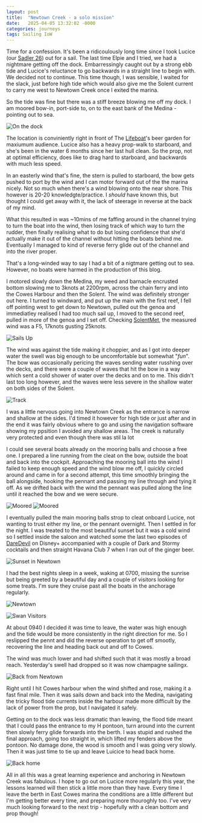 ```yaml
---
layout: post
title:  "Newtown Creek - a solo mission"
date:   2025-04-05 13:32:02 -0000
categories: journeys
tags: Sailing IoW
---
```


Time for a confession. It's been a ridicoulously long time since I took Lucice (our [Sadler 26][sadler]) out for a sail. The last time Elpie and I tried, we had a nightmare getting off the dock. Embarressingly caught out by a strong ebb tide and Lucice's reluctance to go backwards in a straight line to begin with. We decided not to continue. This time though, I was sensible, I waited for the slack, just before high tide which would also give me the Solent current to carry me west to Newtown Creek once I exited the marina.

So the tide was fine but there was a stiff breeze blowing me off my dock. I am moored bow-in, port-side to, on to the east bank of the Medina - pointing out to sea. 

![On the dock]({{site-url}}/images/lucice-at-rest.jpg)

The location is conviniently right in front of The [Lifeboat][lifeboat]'s beer garden for maxiumum audience. Lucice also has a heavy prop-walk to starboard, and she's been in the water 6 months since her last hull clean. So the prop, not at optimal efficiency, does like to drag hard to starboard, and backwards with much less speed. 

In an easterly wind that's fine, the stern is pulled to starboard, the bow gets pushed to port by the wind and I can motor forward out of the the marina nicely. Not so much when there's a wind blowing onto the near shore. This however is 20-20 knowledgte/practice. I *should* have known this, but thought I could get away with it, the lack of steerage in reverse at the back of my mind. 

What this resulted in was ~10mins of me faffing around in the channel trying to turn the boat into the wind, then losing track of which way to turn the rudder, then finally realising what to do but losing confidence that she'd actually make it out of the channel without hitting the boats behind me. Eventually I managed to kind of reverse ferry glide out of the channel and into the river proper. 

That's a long-winded way to say I had a bit of a nigtmare getting out to sea. However, no boats were harmed in the production of this blog. 

I motored slowly down the Medina, my weed and barnacle encrusted bottom slowing me to 3knots at 2200rpm, across the chain ferry and into the Cowes Harbour and then the Solent. The wind was definitely stronger out here. I turned to windward, and put up the main with the first reef, I fell off pointing west to get down to Newtown, pulled out the genoa and immediatley realised I had too much sail up, I moved to the second reef, pulled in more of the genoa and I set off. Checking [SolentMet][bramble], the measured wind was a F5, 17knots gusting 25knots. 

![Sails Up]({{site-url}}/images/sails-up-newtown.jpg)

The wind was against the tide making it choppier, and as I got into deeper water the swell was big enough to be uncomfortable but somewhat "*fun*". The bow was occasionally pericing the waves sending water russhing over the decks, and there were a couple of waves that hit the bow in a way which sent a cold shower of water over the decks and on to me. This didn't last too long however, and the waves were less severe in the shallow water on both sides of the Solent. 

![Track]({{site-url}}/images/route-to-newtown.png)

I was a little nervous going into Newtown Creek as the entrance is narrow and shallow at the sides. I'd timed it however for high tide or just after and in the end it was fairly obvious where to go and using the navigation software showing my ppsition I avoided any shallow areas. The creek is naturally very protected and even though there was stil la lot 

I could see several boats already on the mooring balls and choose a free one. I prepared a line running from the cleat on the bow, outside the boat and back into the cockpit. Approaching the mooring ball into the wind I failed to keep enough speed and the wind blow me off, I quickly circled around and came in for a second attempt, this time smoothly bringing the ball alongside, hooking the pennant and passing my line through and tying it off. As we drifted back with the wind the pennant was pulled along the line until it reached the bow and we were secure.  

![Moored]({{site-url}}/images/moored2.png)
![Moored]({{site-url}}/images/moored1.jpg)

I eventually pulled the main mooring balls strop to cleat onboard Lucice, not wanting to trust either my line, or the pennant overnight. Then I settled in for the night. I was treated to the most beautiful sunset but it was a cold wind so I settled inside the saloon and watched some the last two episodes of [DareDevil][dd] on Disney+ accompanied with a couple of Dark and Stormy cocktails and then straight Havana Club 7 when I ran out of the ginger beer. 

![Sunset in Newtown]({{site-url}}/images/sunset-newtown.jpg)

I had the best nights sleep in a week, waking at 0700, missing the sunrise but being greeted by a beautiful day and a couple of visitors looking for some treats. I'm sure they cruise past all the boats in the anchorage regularly. 

![Newtown]({{site-url}}/images/newtown-zoom.jpg)


![Swan Visitors]({{site-url}}/images/swan-visitors.jpg)

At about 0940 I decided it was time to leave, the water was high enough and the tide would be more consistently in the right direction for me. So I reslipped the pennt and did the reverse operation to get off smootly, recovering the line and heading back out and off to Cowes. 

The wind was much lower and had shifted such that it was mostly a broad reach. Yesterday's swell had dropped so it was now champagne sailingx.    

![Back from Newtown]({{site-url}}/images/back-from-newtown.png)

Right until I hit Cowes harbour when the wind shifted and rose, making it a fast final mile. Then it was sails down and back into the Medina, navigating the tricky flood tide currents inside the harbour made more difficult by the lack of power from the prop, but I navigated it safely. 

Getting on to the dock was less dramatic than leaving, the flood tide meant that I could pass the entrance to my H pontoon, turn around into the current then slowly ferry glide forwards into the berth. I was stupid and rushed the final approach, going too straight in, which lifted my fenders above the pontoon. No damage done, the wood is smooth and I was going very slowly. Then it was just time to tie up and leave Luicice to head back home. 

![Back home]({{site-url}}/images/back-on-the-berth.jpg)


All in all this was a great learning experience and anchoring in Newtown Creek was fabulous. I hope to go out on Lucice more regularly this year, the lessons learned will then stick a little more than they have. Every time I leave the berth in East Cowes marina the conditions are a little different but I'm getting better every time, and preparing more thouroghly too. I've very much looking forward to the next trip - hopefully with a clean bottom and prop though! 
 

[sadler]: https://www.yachtingmonthly.com/reviews/yacht-reviews/sadler-26-the-little-boat-with-big-attitude
[newtown]: https://en.wikipedia.org/wiki/Newtown_River 
[lifeboat]: https://www.thelifeboatcowes.co.uk/
[bramble]: https://www.bramblemet.co.uk/
[dd]: https://en.wikipedia.org/wiki/Daredevil:_Born_Again